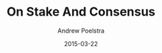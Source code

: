 ---
layout: writing
title: On Stake And Consensus
date: 2015-03-22
categories: ['Mining and Consensus']
author: ['Andrew Poelstra']
excerpt: We explored an alternative to DMMS, proof of stake. We showed that by depending only on resources within the system, proof of stake cannot be used to form a distributed consensus, since it depends on the very history it is trying to form to enforce loss of value.
external_url: https://download.wpsoftware.net/bitcoin/pos.pdf
---